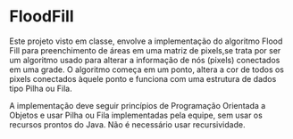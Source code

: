 # FloodFill

Este projeto visto em classe, envolve a implementação do algoritmo Flood Fill para preenchimento de áreas em uma matriz de pixels,se trata por ser um algoritmo usado para alterar a informação de nós (pixels) conectados em uma grade. O algoritmo começa em um ponto, altera a cor de todos os pixels conectados àquele ponto e funciona com uma estrutura de dados tipo Pilha ou Fila.

A implementação deve seguir princípios de Programação Orientada a Objetos e usar Pilha ou Fila implementadas pela equipe, sem usar os recursos prontos do Java. Não é necessário usar recursividade.
